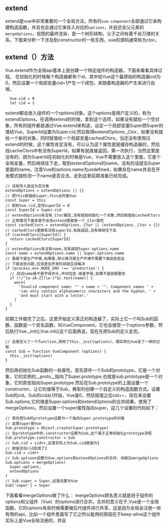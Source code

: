 ## extend ##
extend是vue中非常重要的一个全局方法，所有的`vue-component`全部通过它来构建构造函数，并且也会通过它来存入对应的`options`，并且还会父元素的`mergeOptions`，视图的最终渲染，是一个树形结构，父子之间有着千丝万缕的关系，下面来分析一下涉及到constructor的一些东西，vue的源码通常称为ctor。

## extend（）方法 ##
Vue.extend作为全局api基本上是创建一个特定组件的构造器，下面来看看具体过程。
在初始化的时候每个构造器都有个id，其中给Vue这个最原始的构造器cid为0，然后设置一个局部变量cid=1产生一个闭包，来随着构造器的产生来进行自增。

      Vue.cid = 0
      let cid = 1
extend都会放入组件的一个options对象，这个options是用户定义的，称为extendOptions，在调用extend的时候，拿到这个选项，如果没有就给一个空对象，所有的组件都是通过Vue.extend来构造，设定一个局部变量Super把Super的值给Vue，SuperId设置为Super.cid,然后取得extendOptions._Ctor，如果没有就给一个新的对象，同时赋值给一个局部变量cachedCtors，当还没有使用过extend的时候，这个属性肯定没有，可以认为这个属性就是缓存构造器的，然后找cacheCtors中有没有SuperId，如果有就直接返回，第一次执行，当然这里是没有的，因为SuperId在初始化的时候是Vue，Vue不需要放入这个里面，它是个全局变量，然后继续往下走，取到extendOptions的name，没有的话就去Super里面的name，注意Vue的options.name为undefined，如果存在name并且在开发模式就检测一下name是否合法，走到这里前期准备已经完成。

    // 没有传入就设为空对象
    extendOptions = extendOptions || {}
    // 把this赋值给super,this此时是Vue
    const Super = this
    // 取到Vue.cid,显然superId = 0
    const SuperId = Super.cid
    // extendOptions有没有_Ctor属性,没有就就初始化一个对象,然后赋值给cachedCtors
    // 正常情况下基本是不会往extend里面放一个_Ctor属性
    const cachedCtors = extendOptions._Ctor || (extendOptions._Ctor = {})
    // cachedCtors里面有没有superId,有就返回,没有继续往下走
    if (cachedCtors[SuperId]) {
      return cachedCtors[SuperId]
    }
    // extendOptions有没有name,没有就取Super.options.name
    const name = extendOptions.name || Super.options.name
    // 看是不是生产环境,如果是,默认情况是生产环境不需要下面这些验证
    // 下面这些问题,应该是在开发阶段就应该解决
    if (process.env.NODE_ENV !== 'production') {
      // 测试name是不是字母开头,中间包含-或者字母,如果不是就报警告
      if (!/^[a-zA-Z][\w-]*$/.test(name)) {
        warn(
          'Invalid component name: "' + name + '". Component names ' +
          'can only contain alphanumeric characters and the hyphen, ' +
          'and must start with a letter.'
        )
      }
    }

前期工作做完了之后，这里开始定义真正的构造器了，实际上它一个叫Sub的函数，函数是一个具名函数，叫VueComponent，它也会接受一个options参数，然后执行Vue._init();Vue.init()这个后面再说，现在先把Sub的定义走完。

    // 这里定义了一个function,调用了this._init(options)，跟实例化Vue走了一样的过程
    const Sub = function VueComponent (options) {
      this._init(options)
    }
然后再初始化Sub函数的一些属性，首先穿件一个Sub的prototype，它是一个对象，它的实例的__proto__指向了Super.prototype,也就是sub.prototype是一个对象，它的原型指向Super.prototype.然后在Sub.prototype的上面设置一个constructor，让它的值等于Sub，典型的创建一个自定义的构造函数方式。设置Sub的cid，Sub的cid从1开始，Vue是0，然后赋值之后cid++，现在来设置Sub.options,它的值是Super.options和extendOptions的合并结果，使用了mergeOptions，然后设置一个super属性指向super，这几个设置的代码如下：

    // 首先把Sub的prototype设置为一个指向Super.prototype的对象
    // 这里Super是Vue
    Sub.prototype = Object.create(Super.prototype)
    // 在prototype中的.constructor设置为Sub,这个属于正常初始化prototype流程
    Sub.prototype.constructor = Sub
    // Sub.cid = cid++,这里实际上为Sub.cid赋值为1
    // 赋值完后cid变成了2
    Sub.cid = cid++
    // Sub.options设置为Vue.options和extendOptions的合并，详细见mergeOptions
    Sub.options = mergeOptions(
      Super.options,
      extendOptions
    )
    // Sub.super = Super,这里设置为Vue
    Sub['super'] = Super

下面看看mergeOptions做了什么：
mergeOptions顾名思义就是将子组件的options和父组件（Vue）的options进行合并。合并的意义在于,Vue是一个全局函数，它的options有些时候需要被后代组件进行共享，这是因为全局会注册一些有用的api，比如一个组件里面写了<keep-alive></keep-alive>它之所以能用的原因在于keep-alive这个组件实际上是Vue全局注册的，并且